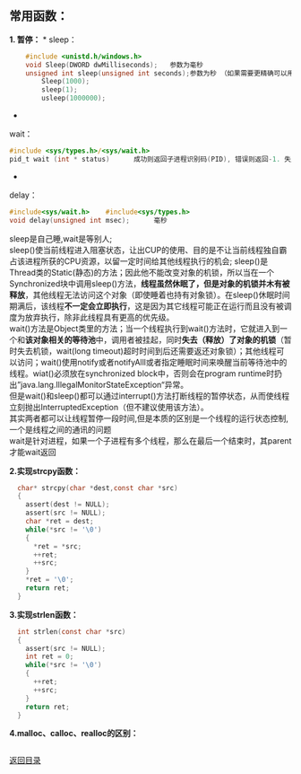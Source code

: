 
## 常用函数：

**1. 
暂停：**
* 
sleep：
```C
    #include <unistd.h/windows.h>
    void Sleep(DWORD dwMilliseconds);   参数为毫秒
    unsigned int sleep(unsigned int seconds);参数为秒 （如果需要更精确可以用usleep，单位为微秒）
        Sleep(1000);
        sleep(1);
        usleep(1000000);
```
* 
wait：
```C
#include <sys/types.h>/<sys/wait.h>
pid_t wait (int * status)      成功则返回子进程识别码(PID), 错误则返回-1. 失败原因存于errno 中.
```
* 
delay：
```C
#include<sys/wait.h>    #include<sys/types.h> 
void delay(unsigned int msec);      毫秒
```


sleep是自己睡,wait是等别人;<br>
sleep()使当前线程进入阻塞状态，让出CUP的使用、目的是不让当前线程独自霸占该进程所获的CPU资源，以留一定时间给其他线程执行的机会;  sleep()是Thread类的Static(静态)的方法；因此他不能改变对象的机锁，所以当在一个Synchronized块中调用sleep()方法，**线程虽然休眠了，但是对象的机锁并木有被释放**，其他线程无法访问这个对象（即使睡着也持有对象锁）。在sleep()休眠时间期满后，该线程**不一定会立即执行**，这是因为其它线程可能正在运行而且没有被调度为放弃执行，除非此线程具有更高的优先级。<br>
wait()方法是Object类里的方法；当一个线程执行到wait()方法时，它就进入到一个和**该对象相关的等待池**中，调用者被挂起，同时**失去（释放）了对象的机锁**（暂时失去机锁，wait(long timeout)超时时间到后还需要返还对象锁）；其他线程可以访问；wait()使用notify或者notifyAlll或者指定睡眠时间来唤醒当前等待池中的线程。wiat()必须放在synchronized block中，否则会在program runtime时扔出”java.lang.IllegalMonitorStateException“异常。 <br>但是wait()和sleep()都可以通过interrupt()方法打断线程的暂停状态，从而使线程立刻抛出InterruptedException（但不建议使用该方法）。<br>
其实两者都可以让线程暂停一段时间,但是本质的区别是一个线程的运行状态控制,一个是线程之间的通讯的问题<br>
wait是针对进程，如果一个子进程有多个线程，那么在最后一个结束时，其parent才能wait返回

**2.实现strcpy函数：**

```C
  char* strcpy(char *dest,const char *src)
  {
    assert(dest != NULL);
    assert(src != NULL);
    char *ret = dest;
    while(*src != '\0')
    {
      *ret = *src;
      ++ret;
      ++src;
    }
    *ret = '\0';
    return ret;
  }
```
**3.实现strlen函数：**

```C
  int strlen(const char *src)
  {
    assert(src != NULL);
    int ret = 0;
    while(*src != '\0')
    {
      ++ret;
      ++src;
    }
    return ret;
  }
```
**4.malloc、calloc、realloc的区别：**

```C、
```
[返回目录](README.md)
